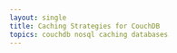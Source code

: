 ```yaml
---
layout: single
title: Caching Strategies for CouchDB
topics: couchdb nosql caching databases
---
```


